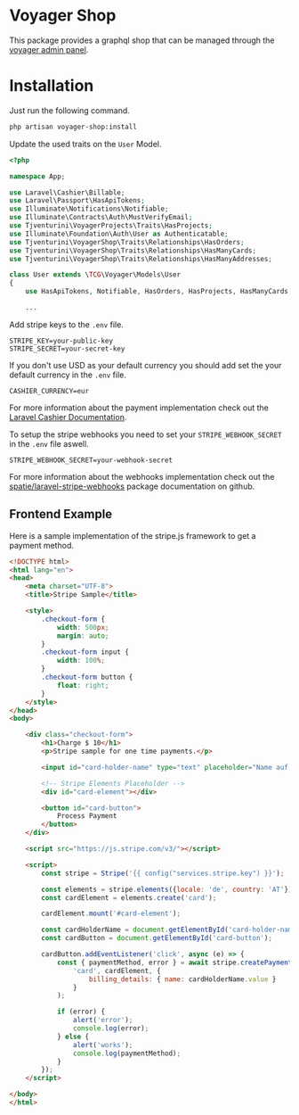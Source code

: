 # Voyager Shop

This package provides a graphql shop that can be managed through the [voyager admin panel](https://laravelvoyager.com/).

# Installation

Just run the following command.

```bash
php artisan voyager-shop:install
```

Update the used traits on the `User` Model.

```php
<?php

namespace App;

use Laravel\Cashier\Billable;
use Laravel\Passport\HasApiTokens;
use Illuminate\Notifications\Notifiable;
use Illuminate\Contracts\Auth\MustVerifyEmail;
use Tjventurini\VoyagerProjects\Traits\HasProjects;
use Illuminate\Foundation\Auth\User as Authenticatable;
use Tjventurini\VoyagerShop\Traits\Relationships\HasOrders;
use Tjventurini\VoyagerShop\Traits\Relationships\HasManyCards;
use Tjventurini\VoyagerShop\Traits\Relationships\HasManyAddresses;

class User extends \TCG\Voyager\Models\User
{
    use HasApiTokens, Notifiable, HasOrders, HasProjects, HasManyCards, HasManyAddresses, Billable;

    ...
```

Add stripe keys to the `.env` file.

```
STRIPE_KEY=your-public-key
STRIPE_SECRET=your-secret-key
```

If you don't use USD as your default currency you should add set the your default currency in the `.env` file.

```
CASHIER_CURRENCY=eur
```


For more information about the payment implementation check out the [Laravel Cashier Documentation](https://laravel.com/docs/billing).

To setup the stripe webhooks you need to set your `STRIPE_WEBHOOK_SECRET` in the `.env` file aswell.

```
STRIPE_WEBHOOK_SECRET=your-webhook-secret
```

For more information about the webhooks implementation check out the [spatie/laravel-stripe-webhooks](https://github.com/spatie/laravel-stripe-webhooks) package documentation on github.

## Frontend Example

Here is a sample implementation of the stripe.js framework to get a payment method.

```html
<!DOCTYPE html>
<html lang="en">
<head>
    <meta charset="UTF-8">
    <title>Stripe Sample</title>

    <style>
        .checkout-form {
            width: 500px;
            margin: auto;
        }
        .checkout-form input {
            width: 100%;
        }
        .checkout-form button {
            float: right;
        }
    </style>
</head>
<body>

    <div class="checkout-form">
        <h1>Charge $ 10</h1>
        <p>Stripe sample for one time payments.</p>

        <input id="card-holder-name" type="text" placeholder="Name auf der Karte">

        <!-- Stripe Elements Placeholder -->
        <div id="card-element"></div>

        <button id="card-button">
            Process Payment
        </button>
    </div>

    <script src="https://js.stripe.com/v3/"></script>

    <script>
        const stripe = Stripe('{{ config("services.stripe.key") }}');

        const elements = stripe.elements({locale: 'de', country: 'AT'});
        const cardElement = elements.create('card');

        cardElement.mount('#card-element');

        const cardHolderName = document.getElementById('card-holder-name');
        const cardButton = document.getElementById('card-button');

        cardButton.addEventListener('click', async (e) => {
            const { paymentMethod, error } = await stripe.createPaymentMethod(
                'card', cardElement, {
                    billing_details: { name: cardHolderName.value }
                }
            );

            if (error) {
                alert('error');
                console.log(error);
            } else {
                alert('works');
                console.log(paymentMethod);
            }
        });
    </script>

</body>
</html>
```